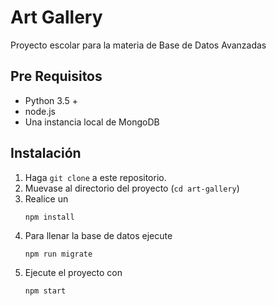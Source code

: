 # Art Gallery
Proyecto escolar para la materia de Base de Datos Avanzadas

## Pre Requisitos
* Python 3.5 +
* node.js
* Una instancia local de MongoDB

## Instalación
1. Haga `git clone` a este repositorio.
2. Muevase al directorio del proyecto (`cd art-gallery`) 
3. Realice un
    ```
    npm install
    ```
4. Para llenar la base de datos ejecute
    ```
    npm run migrate
    ```
5. Ejecute el proyecto con 
    ```
    npm start
    ```